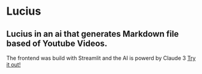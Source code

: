 # Lucius
Lucius in an ai that generates Markdown file based of Youtube Videos.
---
The frontend was build with Streamlit and the AI is powerd by Claude 3
[Try it out!](https://luciusmd.streamlit.app/)
